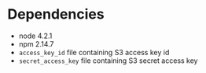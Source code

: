Dependencies
============
- node 4.2.1
- npm  2.14.7
- `access_key_id` file containing S3 access key id
- `secret_access_key` file containing S3 secret access key
